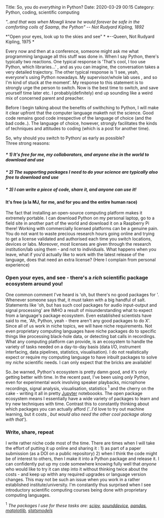 Title: So, you do *everything* in Python?
Date: 2020-03-29 00:15
Category: Python, coding, scientific computing

*"..and that was when Mowgli knew he would forever be safe in the comforting coils of Saamp, the Python"*
-- *Not Rudyard Kipling, 1892*

*"Open your eyes, look up to the skies and see" *
*--Queen, Not Rudyard Kipling, 1975 *

Every now and then at a conference, someone might ask me what programming language all this stuff was done in. 
When I say Python, there's typically two reactions. One typical response is 'That's cool, I too use Python, which libraries...'
, and as you  can imagine, the conversation takes a very detailed trajectory. The other typical response is 'I see, yeah, everyone's using Python nowadays. My supervisor/whole lab uses *<insert sixletterword>*, and so I'm kind of stuck at the moment'. My response to this statement is to strongly  urge the person to switch. Now is the best time to switch, and save yourself  time later etc. I  probably(definitely) end up sounding like a weird mix of concerned parent and preacher. 

Before I begin talking about the benefits of swithching to Python, I will make it clear upfront that the computer language maketh not the science. Good code remains good code irrespective of the language of choice (and the  bad code..).
The language of choice, however, strongly facilitates the kinds of techniques and attitudes to coding (which is a post for another time). 

So, why should you switch to Python/*<open-source language of your choise>* as early as possible?  
Three strong reasons:

##### *  1) It's free for me, my collaborators, and anyone else in the world to download and use
##### *  2) The supporting packages I  need to do your science are typically also free to download and use
##### *  3) I can write a piece of code, share it, and *anyone* can use  it!

#### It's free (a la MJ, for me, and for you and the entire human race)
The fact that installing an open-source computing platform makes it extremely portable. 
I can download Python on my personal laptop, go to a field site in another part of the world and download it on a Raspberry Pi there! Working with commercially licensed platforms can be a genuine pain. You do not want to waste precious research hours going online and trying to get a license validated and authorised each time you switch locations, devices or labs. Moreover, most licenses are given through the research institution/lab using them - and not to individuals. What happens when you leave, what if you'd actually like to work with the latest release of the language, does that need an extra license?
(Here I complain from personal experience)

### Open your eyes, and see - there's a  *rich* scientific package ecosystem around you!
One common comment I've heard is 'oh, but there's no good packages for *<insert technique X>*'. Whenever someone says that, it must taken with a big handful of salt. 
Statements like  'oh, but *<insertsixletterword>* has such cool packages for audio input-output and signal processing' are IMHO a result of misunderstanding what to expect from a language's package ecosystem. Even established scientists have said to me,  'Ah, Python, yeah - there aren't any good packages to do X'. Since all of us work in niche topics, we will have niche requirements. 
Not even proprietary computing languages have niche packages do to specific things like processing black-hole data, or detecting bat calls in recordings.
What any computing platform can provide, is an ecosystem to handle the variety of tasks needed on a day-to-day basis (data I/O, instrument interfacing, data pipelines, statistics, visualisation). 
I do not realistically expect or require my computing language to have inbuilt packages to solve my *niche* scientific needs. I can only expect that the bricks are 
available! 

So..be warned, Python's ecosystem is pretty damn good, and it's only getting better with time. In the recent past, I've been using *only* Python, even for experimental work involving speaker playbacks, microphone recordings, signal analysis, visualisation, statistics $^{1}$ and the cherry on the cake - writing it all in pretty [Jupyter]() noteboooks. 
The open package ecosystem means I essentially have a wide variety of packages to learn and try new techniques with time.
Contrast this to constantly thinking about which packages you can actually afford ('..I'd love to try out machine learning, but it costs *<insert X digit number>, but would also need the *other cool package* along with that*'). 


### Write, share, repeat 
I write rather niche code most of the time. There are times when I will take the effort of putting it up online 
and sharing it : 1) as part of a paper submission (as a DOI on a public repository) 2) when I think the code might be of interest to others, then I make it into a Python package and release it. 
I can confidently put up my code somewhere knowing fully well that *anyone* who would like to try it can step into it without thinking twice about the costs - and keep up withh any required upgrades or language version changes. 
This may not be such an issue when you work in a rather established institute/university. I'm constantly thus surprised when I see introductory scientific computing courses
being done with proprietary computing languages.

 

 




$^{1}$ *The packages I use for these tasks are: [scipy](), [sounddevice](), [pandas](), [matplotlib](), [statsmodels]()*
